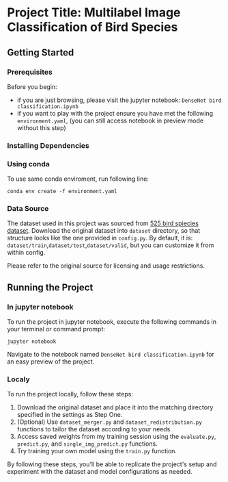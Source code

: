 # Project Title: Multilabel Image Classification of Bird Species

## Getting Started

### Prerequisites

Before you begin:
  * if you are just browsing, please visit the jupyter notebook: `DenseNet bird classification.ipynb`
  * if you want to play with the project ensure you have met the following `environment.yaml`, (you can still access notebook in preview mode without this step)

### Installing Dependencies

### Using conda

To use same conda enviroment, run following line:

```
conda env create -f environment.yaml
```

### Data Source

The dataset used in this project was sourced from [525 bird spiecies dataset](https://www.kaggle.com/datasets/gpiosenka/100-bird-species). Download the original dataset into 
`dataset` directory, so that structure looks like the one provided in `config.py`. 
By default, it is: `dataset/train`,`dataset/test`,`dataset/valid`, but you can customize it from within config.

Please refer to the original source for licensing and usage restrictions.

## Running the Project

### In jupyter notebook

To run the project in jupyter notebook, execute the following commands in your terminal or command prompt:

```
jupyter notebook
```

Navigate to the notebook named `DenseNet bird classification.ipynb` for an easy preview of the project.

### Localy

To run the project locally, follow these steps:

1. Download the original dataset and place it into the matching directory specified in the settings as Step One.
2. (Optional) Use `dataset_merger.py` and `dataset_redistribution.py` functions to tailor the dataset according to your needs.
3. Access saved weights from my training session using the `evaluate.py`, `predict.py`, and `single_img_predict.py` functions.
4. Try training your own model using the `train.py` function.

By following these steps, you'll be able to replicate the project's setup and experiment with the dataset and model configurations as needed.

